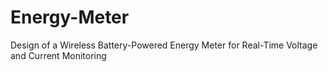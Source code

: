 # Energy-Meter
Design of a Wireless Battery-Powered Energy Meter for Real-Time Voltage and Current Monitoring
